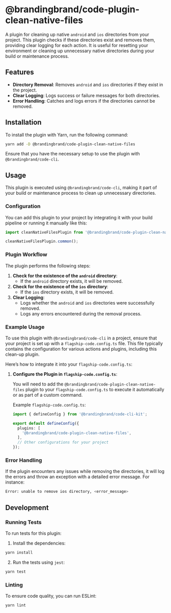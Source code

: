 # @brandingbrand/code-plugin-clean-native-files

A plugin for cleaning up native `android` and `ios` directories from your project. This plugin checks if these directories exist and removes them, providing clear logging for each action. It is useful for resetting your environment or cleaning up unnecessary native directories during your build or maintenance process.

## Features

- **Directory Removal**: Removes `android` and `ios` directories if they exist in the project.
- **Clear Logging**: Logs success or failure messages for both directories.
- **Error Handling**: Catches and logs errors if the directories cannot be removed.

## Installation

To install the plugin with Yarn, run the following command:

```bash
yarn add -D @brandingbrand/code-plugin-clean-native-files
```

Ensure that you have the necessary setup to use the plugin with `@brandingbrand/code-cli`.

## Usage

This plugin is executed using `@brandingbrand/code-cli`, making it part of your build or maintenance process to clean up unnecessary directories.

### Configuration

You can add this plugin to your project by integrating it with your build pipeline or running it manually like this:

```ts
import cleanNativeFilesPlugin from '@brandingbrand/code-plugin-clean-native-files';

cleanNativeFilesPlugin.common();
```

### Plugin Workflow

The plugin performs the following steps:

1. **Check for the existence of the `android` directory**:
   - If the `android` directory exists, it will be removed.
2. **Check for the existence of the `ios` directory**:
   - If the `ios` directory exists, it will be removed.
3. **Clear Logging**:
   - Logs whether the `android` and `ios` directories were successfully removed.
   - Logs any errors encountered during the removal process.

### Example Usage

To use this plugin with `@brandingbrand/code-cli` in a project, ensure that your project is set up with a `flagship-code.config.ts` file. This file typically contains the configuration for various actions and plugins, including this clean-up plugin.

Here’s how to integrate it into your `flagship-code.config.ts`:

1. **Configure the Plugin in `flagship-code.config.ts`**:

   You will need to add the `@brandingbrand/code-plugin-clean-native-files` plugin to your `flagship-code.config.ts` to execute it automatically or as part of a custom command.

   Example `flagship-code.config.ts`:

   ```ts
   import { defineConfig } from '@brandingbrand/code-cli-kit';

   export default defineConfig({
     plugins: [
       '@brandingbrand/code-plugin-clean-native-files',
     ],
     // Other configurations for your project
   });
   ```

### Error Handling

If the plugin encounters any issues while removing the directories, it will log the errors and throw an exception with a detailed error message. For instance:

```bash
Error: unable to remove ios directory, <error_message>
```

## Development

### Running Tests

To run tests for this plugin:

1. Install the dependencies:

```bash
yarn install
```

2. Run the tests using `jest`:

```bash
yarn test
```

### Linting

To ensure code quality, you can run ESLint:

```bash
yarn lint
```
